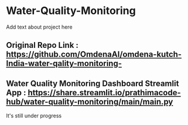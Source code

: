 # Water-Quality-Monitoring

Add text about project here

## Original Repo Link : https://github.com/OmdenaAI/omdena-kutch-India-water-qality-monitoring-

## Water Quality Monitoring Dashboard Streamlit App : https://share.streamlit.io/prathimacode-hub/water-quality-monitoring/main/main.py

It's still under progress
